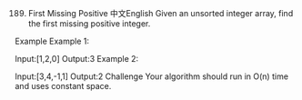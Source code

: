 189. First Missing Positive
中文English
Given an unsorted integer array, find the first missing positive integer.

Example
Example 1:

Input:[1,2,0]
Output:3
Example 2:

Input:[3,4,-1,1]
Output:2
Challenge
Your algorithm should run in O(n) time and uses constant space.

